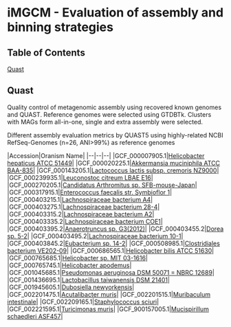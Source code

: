 # iMGCM - Evaluation of assembly and binning strategies

## Table of Contents  
[Quast](#Quast)  

## Quast

Quality control of metagenomic assembly using recovered known genomes and QUAST. Reference genomes were selected using GTDBTk. Clusters with MAGs form all-in-one, single and extra assembly were selected.

Different assembly evaluation metrics by QUAST5 using highly-related NCBI RefSeq-Genomes (n=26, ANI>99%) as reference genomes


|Accession|Oranism Name|
|--|--|--|
|GCF_000007905.1|[Helicobacter hepaticus ATCC 51449](https://tillrobin.github.io/iMGMC/quastreports/GCF_000007905.1-report.html)|
|GCF_000020225.1|[Akkermansia muciniphila ATCC BAA-835](https://tillrobin.github.io/iMGMC/quastreports/GCF_000020225.1-report.html)|
|GCF_000143205.1|[Lactococcus lactis subsp. cremoris NZ9000](https://tillrobin.github.io/iMGMC/quastreports/GCF_000143205.1-report.html)|
|GCF_000239935.1|[Leuconostoc citreum LBAE E16](https://tillrobin.github.io/iMGMC/quastreports/GCF_000239935.1-report.html)|
|GCF_000270205.1|[Candidatus Arthromitus sp. SFB-mouse-Japan](https://tillrobin.github.io/iMGMC/quastreports/GCF_000270205.1-report.html)|
|GCF_000317915.1|[Enterococcus faecalis str. Symbioflor 1](https://tillrobin.github.io/iMGMC/quastreports/GCF_000317915.1-report.html)|
|GCF_000403215.1|[Lachnospiraceae bacterium A4](https://tillrobin.github.io/iMGMC/quastreports/GCF_000403215.1-report.html)|
|GCF_000403275.1|[Lachnospiraceae bacterium 28-4](https://tillrobin.github.io/iMGMC/quastreports/GCF_000403275.1-report.html)|
|GCF_000403315.2|[Lachnospiraceae bacterium A2](https://tillrobin.github.io/iMGMC/quastreports/GCF_000403315.2-report.html)|
|GCF_000403335.2|[Lachnospiraceae bacterium COE1](https://tillrobin.github.io/iMGMC/quastreports/GCF_000403335.2-report.html)|
|GCF_000403395.2|[Anaerotruncus sp. G3(2012)](https://tillrobin.github.io/iMGMC/quastreports/GCF_000403395.2-report.html)|
|GCF_000403455.2|[Dorea sp. 5-2](https://tillrobin.github.io/iMGMC/quastreports/GCF_000403455.2-report.html)|
|GCF_000403495.2|[Lachnospiraceae bacterium 10-1](https://tillrobin.github.io/iMGMC/quastreports/GCF_000403495.2-report.html)|
|GCF_000403845.2|[Eubacterium sp. 14-2](https://tillrobin.github.io/iMGMC/quastreports/GCF_000403845.2-report.html)|
|GCF_000508985.1|[Clostridiales bacterium VE202-09](https://tillrobin.github.io/iMGMC/quastreports/GCF_000508985.1-report.html)|
|GCF_000686565.1|[Helicobacter bilis ATCC 51630](https://tillrobin.github.io/iMGMC/quastreports/GCF_000686565.1-report.html)|
|GCF_000765685.1|[Helicobacter sp. MIT 03-1616](https://tillrobin.github.io/iMGMC/quastreports/GCF_000765685.1-report.html)|
|GCF_000765745.1|[Helicobacter apodemus](https://tillrobin.github.io/iMGMC/quastreports/GCF_000765745.1-report.html)|
|GCF_001045685.1|[Pseudomonas aeruginosa DSM 50071 = NBRC 12689](https://tillrobin.github.io/iMGMC/quastreports/GCF_001045685.1-report.html)|
|GCF_001436695.1|[Lactobacillus taiwanensis DSM 21401](https://tillrobin.github.io/iMGMC/quastreports/GCF_001436695.1-report.html)|
|GCF_001945605.1|[Dubosiella newyorkensis](https://tillrobin.github.io/iMGMC/quastreports/GCF_001945605.1-report.html)|
|GCF_002201475.1|[Acutalibacter muris](https://tillrobin.github.io/iMGMC/quastreports/GCF_002201475.1-report.html)|
|GCF_002201515.1|[Muribaculum intestinale](https://tillrobin.github.io/iMGMC/quastreports/GCF_002201515.1-report.html)|
|GCF_002209165.1|[Staphylococcus sciuri](https://tillrobin.github.io/iMGMC/quastreports/GCF_002209165.1-report.html)|
|GCF_002221595.1|[Turicimonas muris](https://tillrobin.github.io/iMGMC/quastreports/GCF_002221595.1-report.html)|
|GCF_900157005.1|[Mucispirillum schaedleri ASF457](https://tillrobin.github.io/iMGMC/quastreports/GCF_900157005.1-report.html)|

